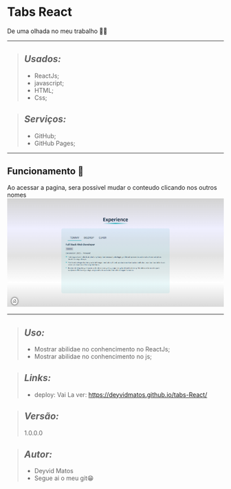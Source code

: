 # Tabs React
De uma olhada no meu trabalho 🐱‍🏍

---

> ## *Usados:*
> - ReactJs;
> - javascript;
> - HTML;
> - Css;

> ## *Serviços:*
> - GitHub;
> - GitHub Pages;

---

## Funcionamento 🔎
Ao acessar a pagina, sera possivel mudar o conteudo clicando nos outros nomes
![image](https://github.com/deyvidMatos/landing-page/blob/main/image/reactTab.png)

---

> ## *Uso:*
> - Mostrar abilidae no conhencimento no ReactJs;
> - Mostrar abilidae no conhencimento no js;

> ## *Links:*
> - deploy: Vai La ver: https://deyvidmatos.github.io/tabs-React/

> ## *Versão:*
>  1.0.0.0

> ## *Autor:*
> - Deyvid Matos
> - Segue ai o meu git😁
